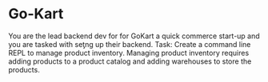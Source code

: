 # Go-Kart
You are the lead backend dev for for GoKart a quick commerce start-up and you are tasked with  seƫng up their backend. Task:  Create a command line REPL to manage product inventory.  Managing product inventory requires adding products to a product catalog and adding warehouses  to store the products.
